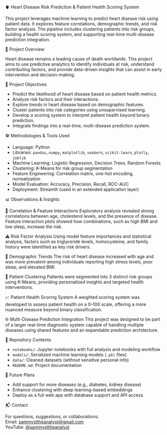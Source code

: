 🫀 Heart Disease Risk Prediction & Patient Health Scoring System

This project leverages machine learning to predict heart disease risk using patient data. It explores feature correlations, demographic trends, and risk factor analysis. The pipeline includes clustering patients into risk groups, building a health scoring system, and supporting real-time multi-disease prediction integration.


📌 Project Overview

Heart disease remains a leading cause of death worldwide. This project aims to use predictive analytics to identify individuals at risk, understand contributing factors, and provide data-driven insights that can assist in early intervention and decision-making.


🎯 Project Objectives

- Predict the likelihood of heart disease based on patient health metrics.
- Analyze risk factors and their interactions.
- Explore trends in heart disease based on demographic features.
- Cluster patients into risk categories using unsupervised learning.
- Develop a scoring system to interpret patient health beyond binary prediction.
- Integrate findings into a real-time, multi-disease prediction system.

🛠️ Methodologies & Tools Used

- Language: Python  
- Libraries: `pandas`, `numpy`, `matplotlib`, `seaborn`, `scikit-learn`, `plotly`, `joblib`
- Machine Learning: Logistic Regression, Decision Trees, Random Forests
- Clustering: K-Means for risk group segmentation
- Feature Engineering: Correlation matrix, one-hot encoding, normalization
- Model Evaluation: Accuracy, Precision, Recall, ROC-AUC
- Deployment: Streamlit (used in an extended application layer)

📊 Observations & Insights

🔗 Correlation & Feature Interactions
Exploratory analysis revealed strong correlations between age, cholesterol levels, and the presence of disease. Feature interaction plots showed how combinations, such as high BMI and low sleep, increase the risk.

⚠️ Risk Factor Analysis
Using model feature importances and statistical analysis, factors such as triglyceride levels, homocysteine, and family history were identified as key risk drivers.

👥 Demographic Trends
The risk of heart disease increased with age and was more prevalent among individuals reporting high stress levels, poor sleep, and elevated BMI.

🧪 Patient Clustering
Patients were segmented into 3 distinct risk groups using K-Means, providing personalized insights and targeted health interventions.

📈 Patient Health Scoring System
A weighted scoring system was developed to assess patient health on a 0–100 scale, offering a more nuanced measure beyond binary classification.

🌐 Multi-Disease Prediction Integration
This project was designed to be part of a larger real-time diagnostic system capable of handling multiple diseases using shared features and an expandable prediction architecture.


📁 Repository Contents

- `notebooks/`: Jupyter notebooks with full analysis and modeling workflow  
- `models/`: Serialized machine learning models (`.pkl` files)  
- `data/`: Cleaned datasets (without sensitive personal info)   
- `README.md`: Project documentation

🚀 Future Plans

- Add support for more diseases (e.g., diabetes, kidney disease)
- Enhance clustering with deep learning-based embeddings
- Deploy as a full web app with database support and API access

📬 Contact

For questions, suggestions, or collaborations:  
Email: sammysttheanalyst@gmail.com  
YouTube: [@sammysttheanalyst](https://www.youtube.com/@sammysttheanalyst)
